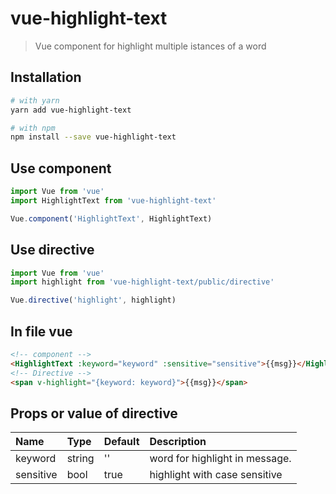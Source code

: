 # vue-highlight-text

> Vue component for highlight multiple istances of a word

## Installation
```bash
# with yarn
yarn add vue-highlight-text

# with npm
npm install --save vue-highlight-text
```
## Use component
```js
import Vue from 'vue'
import HighlightText from 'vue-highlight-text'

Vue.component('HighlightText', HighlightText)
```
## Use directive
```js
import Vue from 'vue'
import highlight from 'vue-highlight-text/public/directive'

Vue.directive('highlight', highlight)
```

## In file vue
```html
<!-- component -->
<HighlightText :keyword="keyword" :sensitive="sensitive">{{msg}}</HighlightText>
<!-- Directive -->
<span v-highlight="{keyword: keyword}">{{msg}}</span>
```

## Props or value of directive

| Name | Type | Default | Description |
|:-----|:-----|:--------|:------------|
| keyword | string | '' | word for highlight in message. |
| sensitive | bool | true | highlight with case sensitive |
